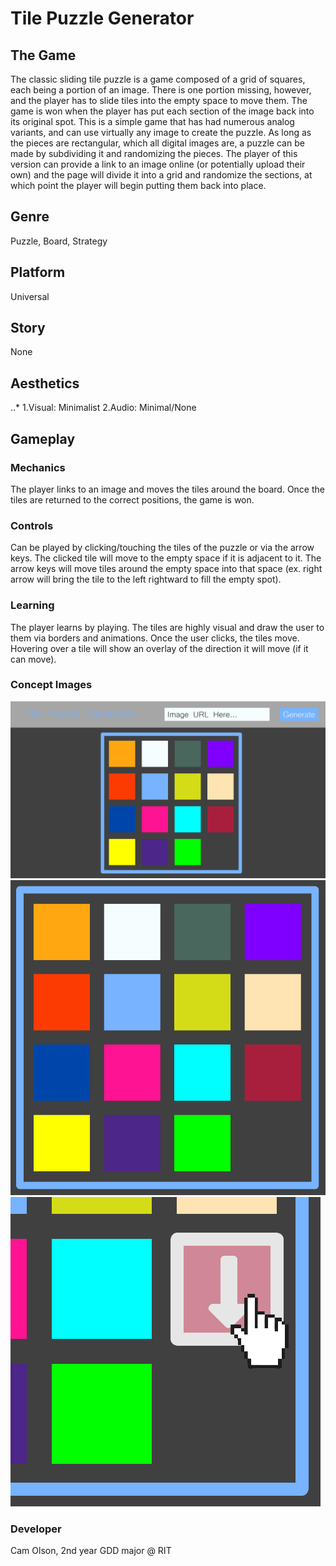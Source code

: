 # Tile Puzzle Generator

## The Game

The classic sliding tile puzzle is a game composed of a grid of squares, each being a portion of an image. There is one portion missing, however, and the player has to
slide tiles into the empty space to move them. The game is won when the player has put each section of the image back into its original spot. This is a simple game that
has had numerous analog variants, and can use virtually any image to create the puzzle. As long as the pieces are rectangular, which all digital images are, a puzzle can be
made by subdividing it and randomizing the pieces. The player of this version can provide a link to an image online (or potentially upload their own) and the page will divide
it into a grid and randomize the sections, at which point the player will begin putting them back into place.

## Genre

Puzzle, Board, Strategy

## Platform

Universal

## Story

None

## Aesthetics

..*
1.Visual: Minimalist
2.Audio: Minimal/None

## Gameplay

### Mechanics

The player links to an image and moves the tiles around the board. Once the tiles are returned to the correct positions, the game is won.

### Controls

Can be played by clicking/touching the tiles of the puzzle or via the arrow keys. The clicked tile will move to the empty space if it is adjacent to it. The arrow keys will
move tiles around the empty space into that space (ex. right arrow will bring the tile to the left rightward to fill the empty spot).

### Learning

The player learns by playing. The tiles are highly visual and draw the user to them via borders and animations. Once the user clicks, the tiles move. Hovering over a tile will
show an overlay of the direction it will move (if it can move).

### Concept Images

![Page concept](https://raw.githubusercontent.com/cso7654/235/master/project1/media/images/Page%20Layout%20Concept.png "Page concept")
![Game layout concept](https://raw.githubusercontent.com/cso7654/235/master/project1/media/images/game%20layout%20concept.png "Layout concept")
![Hover prompt concept](https://raw.githubusercontent.com/cso7654/235/master/project1/media/images/move%20overlay%20concept.png "Hover prompt concept")

### Developer

Cam Olson, 2nd year GDD major @ RIT
